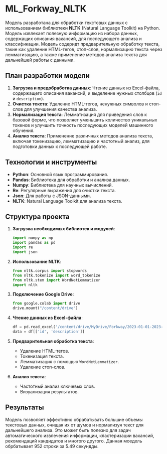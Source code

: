 # ML_Forkway_NLTK

Модель разработана для обработки текстовых данных с использованием библиотеки **NLTK** (Natural Language Toolkit) на Python. Модель извлекает полезную информацию из набора данных, содержащих описания вакансий, для последующего анализа и классификации. Модель содеридт предварительную обработку текста, такие как удаление HTML-тегов, стоп-слов, нормализацию текста через лемматизацию, а также применение методов анализа текста для дальнейшей работы с данными.

## План разработки модели

1. **Загрузка и предобработка данных**: Чтение данных из Excel-файла, содержащего описания вакансий, и выделение нужных столбцов (`id` и `description`).
2. **Очистка текста**: Удаление HTML-тегов, ненужных символов и стоп-слов для улучшения качества анализа.
3. **Нормализация текста**: Лемматизация для приведения слов к базовой форме, что позволяет уменьшить количество уникальных токенов и улучшить точность последующих моделей машинного обучения.
4. **Анализ текста**: Применение различных методов анализа текста, включая токенизацию, лемматизацию и частотный анализ, для подготовки данных к последующей работе.

## Технологии и инструменты

- **Python**: Основной язык программирования.
- **Pandas**: Библиотека для обработки и анализа данных.
- **Numpy**: Библиотека для научных вычислений.
- **Re**: Регулярные выражения для очистки текста.
- **Json**: Для работы с JSON-данными.
- **NLTK**: Natural Language Toolkit для анализа текста.

## Структура проекта

1. **Загрузка необходимых библиотек и модулей**:
   ```python
   import numpy as np
   import pandas as pd
   import re
   import json
   ```

2. **Использование NLTK**:
   ```python
   from nltk.corpus import stopwords
   from nltk.tokenize import word_tokenize
   from nltk.stem import WordNetLemmatizer
   import nltk
   ```

3. **Подключение Google Drive**:
   ```python
   from google.colab import drive
   drive.mount("/content/drive")
   ```

4. **Чтение данных из Excel-файла**:
   ```python
   df = pd.read_excel('/content/drive/MyDrive/Forkway/2023-01-01-2023-01-10.xlsx')
   data = df[['id', 'description']]
   ```

5. **Предварительная обработка текста**:
   - Удаление HTML-тегов.
   - Токенизация текста.
   - Лемматизация с помощью `WordNetLemmatizer`.
   - Удаление стоп-слов.

6. **Анализ текста**:
   - Частотный анализ ключевых слов.
   - Визуализация результатов.

## Результаты

Модель позволяет эффективно обрабатывать большие объемы текстовых данных, очищая их от шумов и нормализуя текст для дальнейшего анализа. Это может быть полезно для задач автоматического извлечения информации, кластеризации вакансий, рекомендаций кандидатов и многого другого. Данная моедель обрбатывает 952 строки за 5.49 секундды.

